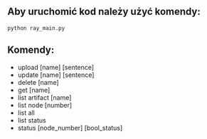 ## Aby uruchomić kod należy użyć komendy:
    python ray_main.py

## Komendy:
 * upload [name] [sentence]
 * update [name] [sentence]
 * delete [name]
 * get [name]
 * list artifact [name]
 * list node [number]
 * list all
 * list status
 * status [node_number] [bool_status]
